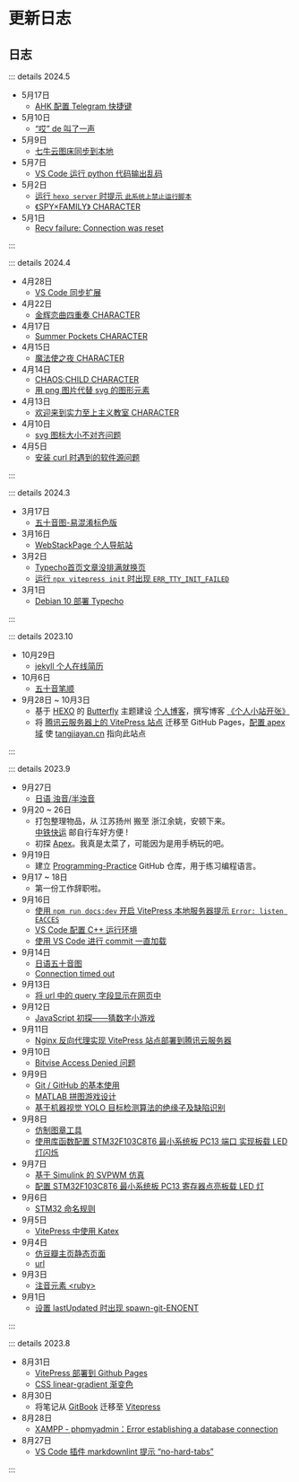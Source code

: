 # 更新日志

<!-- 注意日期倒序排序 -->

## 日志

::: details 2024.5

- 5月17日
  - [AHK 配置 Telegram 快捷键](/unclassified/telegram-hotkey)
- 5月10日
  - [“哎” de 叫了一声](/writing/de)
- 5月9日
  - [七牛云图床同步到本地](/web/qiniu-cloud/batch-download)
- 5月7日
  - [VS Code 运行 python 代码输出乱码](/programming/vscode/debug/python-garbled)
- 5月2日
  - [运行 `hexo server` 时提示 `此系统上禁止运行脚本`](ssg/hexo/debug/script-forbidden)
  - [《SPY×FAMILY》 CHARACTER](/japanese/acgn/spy-family)
- 5月1日
  - [Recv failure: Connection was reset](/unclassified/git/debug/connection-timed-out)

:::

::: details 2024.4

- 4月28日
  - [VS Code 同步扩展](/programming/vscode/sync-extensions)
- 4月22日
  - [金辉恋曲四重奏 CHARACTER](/japanese/acgn/kiniro)
- 4月17日
  - [Summer Pockets CHARACTER](/japanese/acgn/summer-pockets)
- 4月15日
  - [魔法使之夜 CHARACTER](/japanese/acgn/maho-yoru)
- 4月14日
  - [CHAOS;CHILD CHARACTER](/japanese/acgn/chaos-child)
  - [用 png 图片代替 svg 的图形元素](/web/html/neodb-png-svg)
- 4月13日
  - [欢迎来到实力至上主义教室 CHARACTER](/japanese/acgn/shi-jiao)
- 4月10日
  - [svg 图标大小不对齐问题](/web/html/svg-misaligned)
- 4月5日
  - [安装 curl 时遇到的软件源问题](/unclassified/linux/debug/curl-repo)

:::

::: details 2024.3

- 3月17日
  - [五十音图-易混淆标色版](/japanese/gojuon/confusing-gojuon)
- 3月16日
  - [WebStackPage 个人导航站](/web/webstackpage)
- 3月2日
  - [Typecho首页文章没排满就换页](/cms/typecho/typecho-page-change)
  - [运行 `npx vitepress init` 时出现 `ERR_TTY_INIT_FAILED`](/ssg/vitepress/debug/ERR_TTY_INIT_FAILED)
- 3月1日
  - [Debian 10 部署 Typecho](/cms/typecho/debian10-typecho)

:::

::: details 2023.10

- 10月29日
  - [jekyll 个人在线简历](/ssg/jekyll/jekyll-cv.md)
- 10月6日
  - [五十音笔顺](/japanese/gojuon/gojuon-stroke-order)
- 9月28日 ~ 10月3日
  - 基于 [HEXO](https://hexo.io/zh-cn/) 的 [Butterfly](https://butterfly.js.org/) 主题建设 [个人博客](https://blog.tangjiayan.cn/)，撰写博客 [《个人小站开张》](https://blog.tangjiayan.cn/2023/web-open/)
  - 将 [腾讯云服务器上的 VitePress 站点](https://notes.tangjiayan.cn/ssg/vitepress/vitepress-tencent-cloud.html) 迁移至 GitHub Pages，[配置 apex 域](https://docs.github.com/zh/pages/configuring-a-custom-domain-for-your-github-pages-site/managing-a-custom-domain-for-your-github-pages-site#configuring-an-apex-domain) 使 [tangjiayan.cn](https://www.tangjiayan.cn/) 指向此站点

:::

::: details 2023.9

- 9月27日
  - [日语 浊音/半浊音](/japanese/gojuon/voiced)
- 9月20 ~ 26日
  - 打包整理物品，从 江苏扬州 搬至 浙江余姚，安顿下来。<br>[中铁快运](http://www.95572.com/) 邮自行车好方便 !
  - 初探 [Apex](https://www.ea.com/games/apex-legends)。我真是太菜了，可能因为是用手柄玩的吧。
- 9月19日
  - 建立 [Programming-Practice](https://github.com/tangjan/Programming-Practice) GitHub 仓库，用于练习编程语言。
- 9月17 ~ 18日
  - 第一份工作辞职啦。
- 9月16日
  - [使用 `npm run docs:dev` 开启 VitePress 本地服务器提示 `Error: listen EACCES`](/ssg/vitepress/debug/listen-EACCES)
  - [VS Code 配置 C++ 运行环境](/programming/vscode/cpp-MinGW-env)
  - [使用 VS Code 进行 commit 一直加载](/programming/vscode/debug/commit-stuck)
- 9月14日
  - [日语五十音图](/japanese/gojuon/gojuon)
  - [Connection timed out](/unclassified/git/debug/connection-timed-out)
- 9月13日
  - [将 url 中的 query 字段显示在网页中](/web/js/query-display)
- 9月12日
  - [JavaScript 初探——猜数字小游戏](/web/js/js-number-guessing)
- 9月11日
  - [Nginx 反向代理实现 VitePress 站点部署到腾讯云服务器](/ssg/vitepress/vitepress-tencent-cloud)
- 9月10日
  - [Bitvise Access Denied 问题](/unclassified/bitvise-access-denied)
- 9月9日
  - [Git / GitHub 的基本使用](/unclassified/git/git-github)
  - [MATLAB 拼图游戏设计](/unclassified/undergraduate/matlab-jigsaw)
  - [基于机器视觉 YOLO 目标检测算法的绝缘子及缺陷识别](/unclassified/undergraduate/yolo-insulator)
- 9月8日
  - [仿制图章工具](/unclassified/photoshop/clone-stamp)
  - [使用库函数配置 STM32F103C8T6 最小系统板 PC13 端口 实现板载 LED 灯闪烁](embeded/stm32-blink)
- 9月7日
  - [基于 Simulink 的 SVPWM 仿真](/unclassified/undergraduate/simulink-svpwm)
  - [配置 STM32F103C8T6 最小系统板 PC13 寄存器点亮板载 LED 灯](/embeded/stm32-light)
- 9月6日
  - [STM32 命名规则](/embeded/stm32-naming-rule)
- 9月5日
  - [VitePress 中使用 Katex](/ssg/vitepress/vitepress-katex.md)
- 9月4日
  - [仿豆瓣主页静态页面](/web/fake-douban)
  - [url](/web/url)
- 9月3日
  - [注音元素 &lt;ruby&gt;](/web/html/ruby)
- 9月1日
  - [设置 lastUpdated 时出现 spawn-git-ENOENT](/ssg/vitepress/debug/spawn-git-ENOENT)

:::

::: details 2023.8

- 8月31日
  - [VitePress 部署到 Github Pages](/ssg/vitepress/vitepress-github-pages)
  - [CSS linear-gradient 渐变色](/web/css/linear-gradient-tangjiayan)
- 8月30日
  - 将笔记从 [GitBook](https://www.gitbook.com/) 迁移至 [Vitepress](https://vitepress.dev/)
- 8月28日
  - [XAMPP - phpmyadmin：Error establishing a database connection](/web/debug/Error-establishing-a-database-connection)
- 8月27日
  - [VS Code 插件 markdownlint 提示 “no-hard-tabs”](/programming/vscode/debug/vscode-hard-tab)

:::
